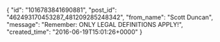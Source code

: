  {
   "id": "1016783841690881",
   "post_id": "462493170453287_481209285248342",
   "from_name": "Scott Duncan",
   "message": "Remember: ONLY LEGAL DEFINITIONS APPLY!",
   "created_time": "2016-06-19T15:01:26+0000"
 }
